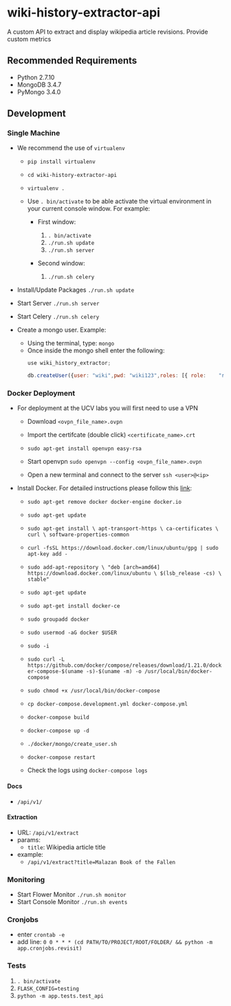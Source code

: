 # wiki-history-extractor-api

A custom API to extract and display wikipedia article revisions. Provide custom metrics

## Recommended Requirements

* Python 2.7.10
* MongoDB 3.4.7
* PyMongo 3.4.0

## Development

### Single Machine

* We recommend the use of `virtualenv`

  * `pip install virtualenv`

  * `cd wiki-history-extractor-api`

  * `virtualenv .`

  * Use `. bin/activate` to be able activate the virtual environment in your current console window. For example:

    * First window:
      1. `. bin/activate`
      2. `./run.sh update`
      3. `./run.sh server`

    * Second window:
      1. `./run.sh celery`

* Install/Update Packages `./run.sh update`
* Start Server `./run.sh server`
* Start Celery `./run.sh celery`
* Create a mongo user.  Example:
  * Using the terminal, type: `mongo`
  * Once inside the mongo shell enter the following:
    ```javascript
    use wiki_history_extractor;

    db.createUser({user: "wiki",pwd: "wiki123",roles: [{ role:    "readWrite", db: "wiki_history_extractor" }]});
    ```

### Docker Deployment

* For deployment at the UCV labs you will first need to use a VPN

  * Download `<ovpn_file_name>.ovpn`

  * Import the certifcate (double click) `<certificate_name>.crt`

  * `sudo apt-get install openvpn easy-rsa`

  * Start openvpn `sudo openvpn --config <ovpn_file_name>.ovpn`

  * Open a new terminal and connect to the server `ssh <user>@<ip>`

* Install Docker. For detailed instructions please follow this [link](https://docs.docker.com/engine/installation/linux/docker-ce/ubuntu/#install-using-the-repository):

  * `sudo apt-get remove docker docker-engine docker.io`

  * `sudo apt-get update`

  * `sudo apt-get install \
    apt-transport-https \
    ca-certificates \
    curl \
    software-properties-common`

  * `curl -fsSL https://download.docker.com/linux/ubuntu/gpg | sudo apt-key add -`

  * `sudo add-apt-repository \
        "deb [arch=amd64] https://download.docker.com/linux/ubuntu \
        $(lsb_release -cs) \
        stable"`

  * `sudo apt-get update`

  * `sudo apt-get install docker-ce`

  * `sudo groupadd docker`

  * `sudo usermod -aG docker $USER`

  * `sudo -i`

  * ```sudo curl -L https://github.com/docker/compose/releases/download/1.21.0/docker-compose-$(uname -s)-$(uname -m) -o /usr/local/bin/docker-compose```

  * `sudo chmod +x /usr/local/bin/docker-compose`

  * `cp docker-compose.development.yml docker-compose.yml`

  * `docker-compose build`

  * `docker-compose up -d`

  * `./docker/mongo/create_user.sh`

  * `docker-compose restart`

  * Check the logs using `docker-compose logs`

#### Docs

* `/api/v1/`

#### Extraction

* URL: `/api/v1/extract`
* params:
  * `title`: Wikipedia article title
* example:
  * `/api/v1/extract?title=Malazan Book of the Fallen`

### Monitoring

* Start Flower Monitor `./run.sh monitor`
* Start Console Monitor `./run.sh events`

### Cronjobs

* enter `crontab -e`
* add line: `0 0 * * * (cd PATH/TO/PROJECT/ROOT/FOLDER/ && python -m app.cronjobs.revisit)`

### Tests

1. `. bin/activate`
1. `FLASK_CONFIG=testing`
1. `python -m app.tests.test_api`
